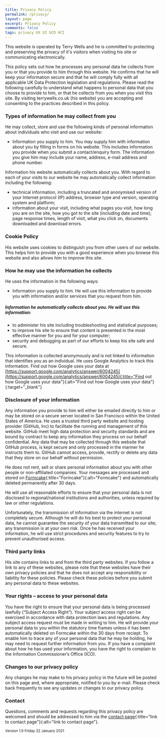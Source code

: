 ```yaml
---
title: Privacy Policy
permalink: /privacy/
layout: page
excerpt: Privacy Policy
comments: false
tags: privacy UX UI UCD HCI
---
```


This website is operated by Terry Wells and he is committed to protecting and preserving the privacy of it's visitors when visiting his site or communicating electronically.

This policy sets out how he processes any personal data he collects from you or that you provide to him through this website. He confirms that he will keep your information secure and that he will comply fully with all applicable UK Data Protection legislation and regulations. Please read the following carefully to understand what happens to personal data that you choose to provide to him, or that he collects from you when you visit this site. By visiting terrywells.co.uk (his website) you are accepting and consenting to the practices described in this policy.

### Types of information he may collect from you
He may collect, store and use the following kinds of personal information about individuals who visit and use our website:

* Information you supply to him. You may supply him with information about you by filling in forms on his website. This includes information you provide when you submit a contact/enquiry form. The information you give him may include your name, address, e-mail address and phone number.

Information his website automatically collects about you. With regard to each of your visits to our website he may automatically collect information including the following:

* technical information, including a truncated and anonymised version of your Internet protocol (IP) address, browser type and version, operating system and platform;
* information about your visit, including what pages you visit, how long you are on the site, how you got to the site (including date and time); page response times, length of visit, what you click on, documents downloaded and download errors.

### Cookie Policy

His website uses cookies to distinguish you from other users of our website. This helps him to provide you with a good experience when you browse this website and also allows him to improve this site.

### How he may use the information he collects

He uses the information in the following ways:
* Information you supply to him. He will use this information to provide you with information and/or services that you request from him.

##### Information he automatically collects about you. He will use this information:

* to administer his site including troubleshooting and statistical purposes;
* to improve his site to ensure that content is presented in the most effective manner for you and for your computer;
* security and debugging as part of our efforts to keep his site safe and secure.

This information is collected anonymously and is not linked to information that identifies you as an individual. He uses Google Analytics to track this information. Find out how Google uses your data at [https://support.google.com/analytics/answer/6004245](https://support.google.com/analytics/answer/6004245){:title="Find out how Google uses your data"}{:alt="Find out how Google uses your data"}{:target="_blank"}

### Disclosure of your information
Any information you provide to him will either be emailed directly to him or may be stored on a secure server located in San Francisco within the United States of America. He uses a trusted third party website and hosting provider (GitHub, Inc) to facilitate the running and management of this website. GitHub meet high data protection and security standards and are bound by contract to keep any information they process on our behalf confidential. Any data that may be collected through this website that GitHub process, is kept secure and only processed in the manner he instructs them to. GitHub cannot access, provide, rectify or delete any data that they store on our behalf without permission.

He does not rent, sell or share personal information about you with other people or non-affiliated companies. Your messages are processed and stored on [Formcake](https://formcake.com/){:title="Formcake"}{:alt="Formcake"} and automatically deleted permanently after 30 days.

He will use all reasonable efforts to ensure that your personal data is not disclosed to regional/national institutions and authorities, unless required by law or other regulations.

Unfortunately, the transmission of information via the internet is not completely secure. Although he will do his best to protect your personal data, he cannot guarantee the security of your data transmitted to our site; any transmission is at your own risk. Once he has received your information, he will use strict procedures and security features to try to prevent unauthorised access.

### Third party links
His site contains links to and from the third party websites. If you follow a link to any of these websites, please note that these websites have their own privacy policies and that he does not accept any responsibility or liability for these policies. Please check these policies before you submit any personal data to these websites.

### Your rights – access to your personal data
You have the right to ensure that your personal data is being processed lawfully (“Subject Access Right”). Your subject access right can be exercised in accordance with data protection laws and regulations. Any subject access request must be made in writing to him. He will provide your personal data to you within the statutory time frames unless it has been automatically deleted on Formcake within the 30 days from reciept. To enable him to trace any of your personal data that he may be holding, he may need to request further information from you. If you have a complaint about how he has used your information, you have the right to complain to the Information Commissioner’s Office (ICO).

### Changes to our privacy policy
Any changes he may make to his privacy policy in the future will be posted on this page and, where appropriate, notified to you by e-mail. Please check back frequently to see any updates or changes to our privacy policy.

### Contact
Questions, comments and requests regarding this privacy policy are welcomed and should be addressed to him via the [contact page](/contact/){:title="link to contact page"}{:alt="link to contact page"}.

<small>Version 1.0 Friday 22 January 2021</small>